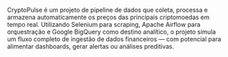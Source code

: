 CryptoPulse é um projeto de pipeline de dados que coleta, processa e armazena automaticamente os preços das principais criptomoedas em tempo real. Utilizando Selenium para scraping, Apache Airflow para orquestração e Google BigQuery como destino analítico, o projeto simula um fluxo completo de ingestão de dados financeiros — com potencial para alimentar dashboards, gerar alertas ou análises preditivas.